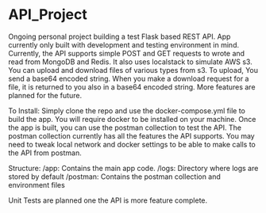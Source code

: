 # API_Project

Ongoing personal project building a test Flask based REST API.  App currently only built with development and testing 
environment in mind.  Currently, the API supports simple POST and GET requests to wrote and read from MongoDB and Redis.
It also uses localstack to simulate AWS s3.  You can upload and download files of various types from s3.  To upload,
You send a base64 encoded string.  When you make a download request for a file, it is returned to you also in a base64
encoded string.  More features are planned for the future.  

To Install:
Simply clone the repo and use the docker-compose.yml file to build the app.  You will require docker to be installed on
your machine.  Once the app is built, you can use the postman collection to test the API.  The postman collection 
currently has all the features the API supports.  You may need to tweak local network and docker settings to be able to 
make calls to the API from postman.

Structure:
/app: Contains the main app code.
/logs: Directory where logs are stored by default
/postman: Contains the postman collection and environment files

Unit Tests are planned one the API is more feature complete.
